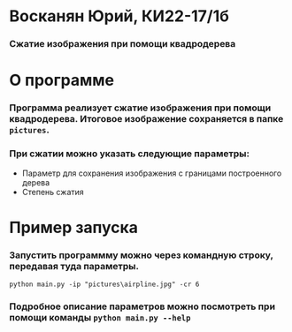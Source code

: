 # Восканян Юрий, КИ22-17/1б
### Сжатие изображения при помощи квадродерева
# О программе
### Программа реализует сжатие изображения при помощи квадродерева. Итоговое изображение сохраняется в папке `pictures`.
### При сжатии можно указать следующие параметры:
* Параметр для сохранения изображения с границами построенного дерева
* Степень сжатия 
# Пример запуска
### Запустить программму можно через командную строку, передавая туда параметры.
`python main.py -ip "pictures\airpline.jpg" -cr 6`
### Подробное описание параметров можно посмотреть при помощи команды `python main.py --help`